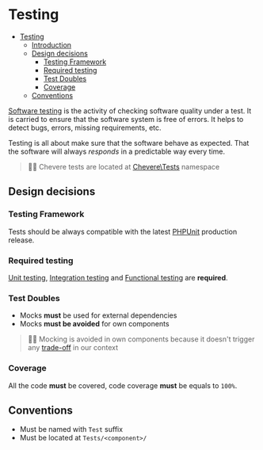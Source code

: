 # Testing

- [Testing](#testing)
  - [Introduction](#introduction)
  - [Design decisions](#design-decisions)
    - [Testing Framework](#testing-framework)
    - [Required testing](#required-testing)
    - [Test Doubles](#test-doubles)
    - [Coverage](#coverage)
  - [Conventions](#conventions)



[Software testing](https://en.wikipedia.org/wiki/Software_testing) is the activity of checking software quality under a test. It is carried to ensure that the software system is free of errors. It helps to detect bugs, errors, missing requirements, etc.

Testing is all about make sure that the software behave as expected. That the software will always _responds_ in a predictable way every time.

> 👍🏾 Chevere tests are located at [Chevere\Tests](https://github.com/chevere/chevere/tree/master/Tests) namespace

## Design decisions

### Testing Framework

Tests should be always compatible with the latest [PHPUnit](https://phpunit.de/) production release.

### Required testing

[Unit testing](https://en.wikipedia.org/wiki/Unit_testing), [Integration testing](https://en.wikipedia.org/wiki/Integration_testing) and [Functional testing](https://en.wikipedia.org/wiki/Functional_testing) are **required**.

### Test Doubles

* Mocks **must** be used for external dependencies
* Mocks **must be avoided** for own components

> 👴🏾 Mocking is avoided in own components because it doesn't trigger any [trade-off](https://blog.cleancoder.com/uncle-bob/2014/05/10/WhenToMock.html) in our context

### Coverage

All the code **must** be covered, code coverage **must** be equals to `100%`.

## Conventions

* Must be named with `Test` suffix
* Must be located at `Tests/<component>/`